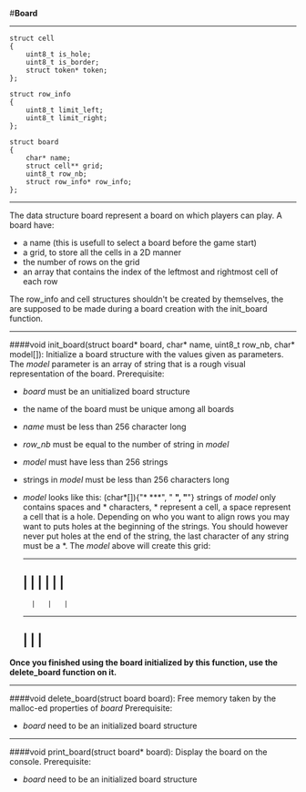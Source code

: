 #**Board**

---
```
struct cell
{
	uint8_t is_hole;
	uint8_t is_border;
	struct token* token;
};

struct row_info
{
	uint8_t limit_left;
	uint8_t limit_right;
};

struct board
{
	char* name;
	struct cell** grid;
	uint8_t row_nb;
	struct row_info* row_info;
};
```

---
The data structure board represent a board on which players can play.
A board have:
* a name (this is usefull to select a board before the game start)
* a grid, to store all the cells in a 2D manner
* the number of rows on the grid
* an array that contains the index of the leftmost and rightmost cell of each row

The row_info and cell structures shouldn't be created by themselves, the are supposed
to be made during a board creation with the init_board function.

---
####void init_board(struct board* board, char* name, uint8_t row_nb, char* model[]):
Initialize a board structure with the values given as parameters.
The _model_ parameter is an array of string that is a rough visual representation of the board.
Prerequisite:
* _board_ must be an unitialized board structure
* the name of the board must be unique among all boards
* _name_ must be less than 256 character long
* _row\_nb_ must be equal to the number of string in _model_
* _model_ must have less than 256 strings
* strings in _model_ must be less than 256 characters long

* _model_ looks like this: (char*[]){"* ***",
									 " **",
									 "**"}
strings of _model_ only contains spaces and * characters, * represent a cell,
a space represent a cell that is a hole.
Depending on who you want to align rows you may want to puts holes at the beginning of the strings.
You should however never put holes at the end of the string, the last character of any string must be a *.
The _model_ above will create this grid:
	----    ------------
	|   |   |   |   |   |
	--------------------
	    |   |   |
	------------
	|   |   |
	--------

**Once you finished using the board initialized by this function, use the delete_board function on it.**

---
####void delete_board(struct board board):
Free memory taken by the malloc-ed properties of _board_
Prerequisite:
* _board_ need to be an initialized board structure

---
####void print_board(struct board* board):
Display the board on the console.
Prerequisite:
* _board_ need to be an initialized board structure
